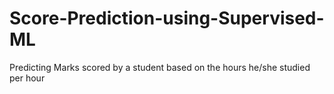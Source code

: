 # Score-Prediction-using-Supervised-ML
Predicting Marks scored by a student based on the hours he/she studied per hour
